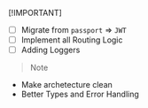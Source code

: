 [!IMPORTANT]

- [ ] Migrate from `passport` => `JWT`
- [ ] Implement all Routing Logic
- [ ] Adding Loggers

> > [!NOTE]

- Make archetecture clean
- Better Types and Error Handling

